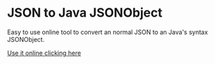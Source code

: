 # JSON to Java JSONObject
Easy to use online tool to convert an normal JSON to an Java's syntax JSONObject. 

[Use it online clicking here](https://ivofritsch.github.io/json-to-jsonobject/) 

